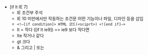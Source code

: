 * [if lt IE 7]
    * IE 조건부 주석
    * IE 10 미만에서만 작동하는 조건문 어떤 기능이나 파일, 디자인 등을 삽입
    * `<!—[if condition]> HTML 코드(<sciprt>) <![end if]—>`
    * lt = 작다 ([if lt ie9]) => ie9 보다 작다면
    * lte 작거나 같다
    * gt 크다
    * & 그리고 | 또는